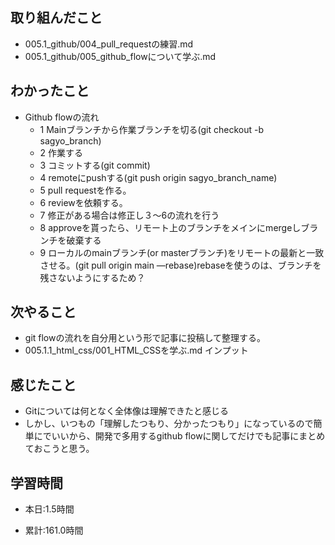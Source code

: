 ## 取り組んだこと
- 005.1_github/004_pull_requestの練習.md
- 005.1_github/005_github_flowについて学ぶ.md

 
## わかったこと
- Github flowの流れ
    - 1 Mainブランチから作業ブランチを切る(git checkout -b sagyo_branch)
    - 2 作業する
    - 3 コミットする(git commit)
    - 4 remoteにpushする(git push origin sagyo_branch_name)
    - 5 pull requestを作る。
    - 6 reviewを依頼する。
    - 7 修正がある場合は修正し３〜6の流れを行う
    - 8 approveを貰ったら、リモート上のブランチをメインにmergeしブランチを破棄する
    - 9 ローカルのmainブランチ(or masterブランチ)をリモートの最新と一致させる。(git pull origin main —rebase)rebaseを使うのは、ブランチを残さないようにするため？

## 次やること
- git flowの流れを自分用という形で記事に投稿して整理する。
- 005.1.1_html_css/001_HTML_CSSを学ぶ.md インプット

## 感じたこと
- Gitについては何となく全体像は理解できたと感じる
- しかし、いつもの「理解したつもり、分かったつもり」になっているので簡単にでいいから、開発で多用するgithub flowに関してだけでも記事にまとめておこうと思う。

## 学習時間
- 本日:1.5時間

- 累計:161.0時間
